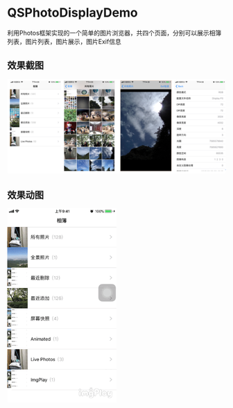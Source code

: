 # QSPhotoDisplayDemo
利用Photos框架实现的一个简单的图片浏览器，共四个页面，分别可以展示相簿列表，图片列表，图片展示，图片Exif信息
## 效果截图  
![效果截图](https://github.com/happyqqs/QSPhotoDisplayDemo/blob/master/DemoPreviewPicture.png)
## 效果动图
<img src="https://github.com/happyqqs/QSPhotoDisplayDemo/blob/master/GifPreview.GIF" width = "50%" alt="效果动图" align=center />
